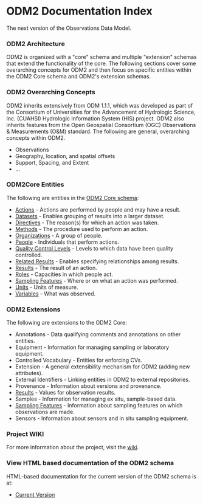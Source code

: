 ODM2 Documentation Index
========================

The next version of the Observations Data Model.

### ODM2 Architecture ###

ODM2 is organized with a "core" schema and multiple "extension" schemas that extend the functionality of the core. The following sections cover some overarching concepts for ODM2 and then focus on specific entities within the ODM2 Core schema and ODM2's extension schemas.

### ODM2 Overarching Concepts ###
ODM2 inherits extensively from ODM 1.1.1, which was developed as part of the Consortium of Universities for the Advancement of Hydrologic Science, Inc. (CUAHSI) Hydrologic Information System (HIS) project. ODM2 also inherits features from the Open Geospatial Consortium (OGC) Observations & Measurements (O&M) standard. The following are general, overarching concepts within ODM2.

* Observations 
* Geography, location, and spatial offsets
* Support, Spacing, and Extent
* ...

### ODM2Core Entities ###
The following are entities in the [ODM2 Core schema](http://uchic.github.io/ODM2/schemas/ODM2_Current/diagrams/ODM2Core.html):

* [Actions](actions.md) - Actions are performed by people and may have a result.
* [Datasets](datasets.md) - Enables grouping of results into a larger dataset.
* [Directives](directives.md) - The reason(s) for which an action was taken.
* [Methods](methods.md) - The procedure used to perform an action.
* [Organizations](organizations.md) - A group of people.
* [People](people.md) - Individuals that perform actions.
* [Quality Control Levels](qualitycontrollevels.md) - Levels to which data have been quality controlled.
* [Related Results](relatedresults.md) - Enables specifying relationships among results.
* [Results](results.md) - The result of an action.
* [Roles](roles.md) - Capacities in which people act.
* [Sampling Features](samplingfeatures.md) - Where or on what an action was performed.
* [Units](units.md) - Units of measure.
* [Variables](variables.md) - What was observed.

### ODM2 Extensions ###
The following are extensions to the ODM2 Core:

* Annotations - Data qualifying comments and annotations on other entities.
* Equipment - Information for managing sampling or laboratory equipment.
* Controlled Vocabulary - Entities for enforcing CVs.
* Extension - A general extensibility mechanism for ODM2 (adding new attributes).
* External Identifiers - Linking entities in ODM2 to external repositories.
* Provenance - Information about versions and provenance.
* [Results](http://uchic.github.io/ODM2/schemas/ODM2_Current/diagrams/ODM2Results.html) - Values for observation results.
* Samples - Information for managing ex situ, sample-based data.
* [Sampling Features](http://uchic.github.io/ODM2/schemas/ODM2_Current/diagrams/ODM2SamplingFeatures.html) - Information about sampling features on which observations are made.
* Sensors - Information about sensors and in situ sampling equipment.

###  Project WIKI ###
For more information about the project, visit the [wiki](https://github.com/UCHIC/ODM2/wiki). 

### View HTML based documentation of the ODM2 schema ###
HTML-based documentation for the current version of the ODM2 schema is at:

* [Current Version](http://uchic.github.io/ODM2/schemas/ODM2_Current/)

